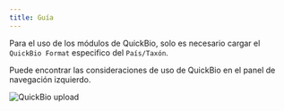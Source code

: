 ```yaml
---
title: Guía
---
```


Para el uso de los módulos de QuickBio, solo es necesario cargar el `QuickBio Format` especifico del `País/Taxón`.

Puede encontrar las consideraciones de uso de QuickBio en el panel de navegación izquierdo.

<style>

/* .md-sidebar.md-sidebar--secondary {
      display: none;
  } */

.md-main__inner {
    justify-content: center;
}
.md-content {
  max-width: 75%; 
}
</style>

![QuickBio upload](../assets/quickbio_upload.png)